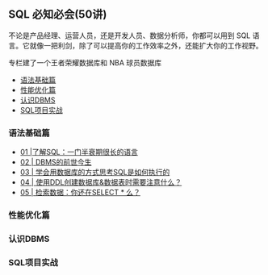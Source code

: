 ## SQL 必知必会(50讲)

不论是产品经理、运营人员，还是开发人员、数据分析师，你都可以用到 SQL 语言。它就像一把利剑，除了可以提高你的工作效率之外，还能扩大你的工作视野。

专栏建了一个王者荣耀数据库和 NBA 球员数据库

- [语法基础篇](#语法基础篇)
- [性能优化篇](#性能优化篇)
- [认识DBMS](#认识dbms)
- [SQL项目实战](#sql项目实战)

### 语法基础篇

- [01 |了解SQL：一门半衰期很长的语言](./1-sql-abc.md)
- [02 | DBMS的前世今生](./2-dbmd-abc.md)
- [03 | 学会用数据库的方式思考SQL是如何执行的](./3-how-to-execute-sql.md)
- [04 | 使用DDL创建数据库&数据表时需要注意什么？](./4-ddl-create-db.md)
- [05 | 检索数据：你还在SELECT * 么？](./5-select.md)

### 性能优化篇

### 认识DBMS

### SQL项目实战




